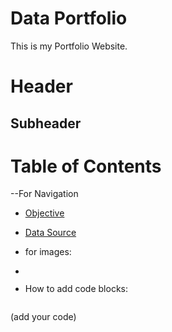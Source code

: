 # Data Portfolio

This is my Portfolio Website.


# Header

## Subheader

# Table of Contents
--For Navigation
- [Objective](#Objective)
- [Data Source](#data-source)

- for images:
- ![]()

- How to add code blocks:

  ```sql
(add your code)

  ```


 
